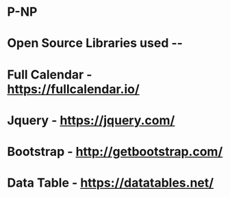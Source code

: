 # P-NP

# Open Source Libraries used -- 

# Full Calendar - https://fullcalendar.io/

# Jquery - https://jquery.com/

# Bootstrap - http://getbootstrap.com/

# Data Table - https://datatables.net/
